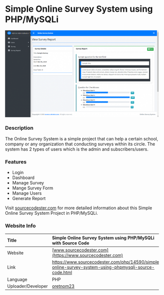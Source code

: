 
# Simple Online Survey System using PHP/MySQLi

<div align="center" > <img src="survey.png" /> </div>

### Description

The Online Survey System is a simple project that can help a certain school, company or any organization that conducting surveys within its circle. The system has 2 types of users which is the admin and subscribers/users.

### Features

<ul>
  <li>Login</li>
  <li>Dashboard</li>
  <li>Manage Survey</li>
  <li>Mange Survey Form</li>
  <li>Manage Users</li>
  <li>Generate Report</li>
</ul>

Visit [sourcecodester.com](https://www.sourcecodester.com/php/14590/simple-online-survey-system-using-phpmysqli-source-code.html) for more detailed information about this Simple Online Survey System Project in PHP/MySQLi.

### Website Info

| Title | Simple Online Survey System using PHP/MySQLi with Source Code |
|:--|:--|
| Website | [www.sourcecodester.com](https://www.sourcecodester.com) |
| Link | https://www.sourcecodester.com/php/14590/simple-online-survey-system-using-phpmysqli-source-code.html |
| Language | PHP |
| Uploader/Developer | [oretnom23](https://www.sourcecodester.com/users/tips23) |
